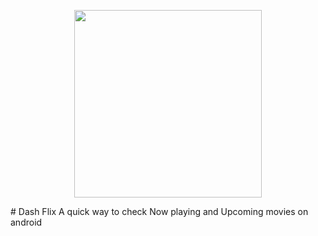 <p align="center">
  <a href="https://emberjs.com"><img width="300" src="https://github.com/Aveek-Saha/DashFlix/icon.png"></a>
</p>
# Dash Flix
A quick way to check Now playing and Upcoming movies on android

